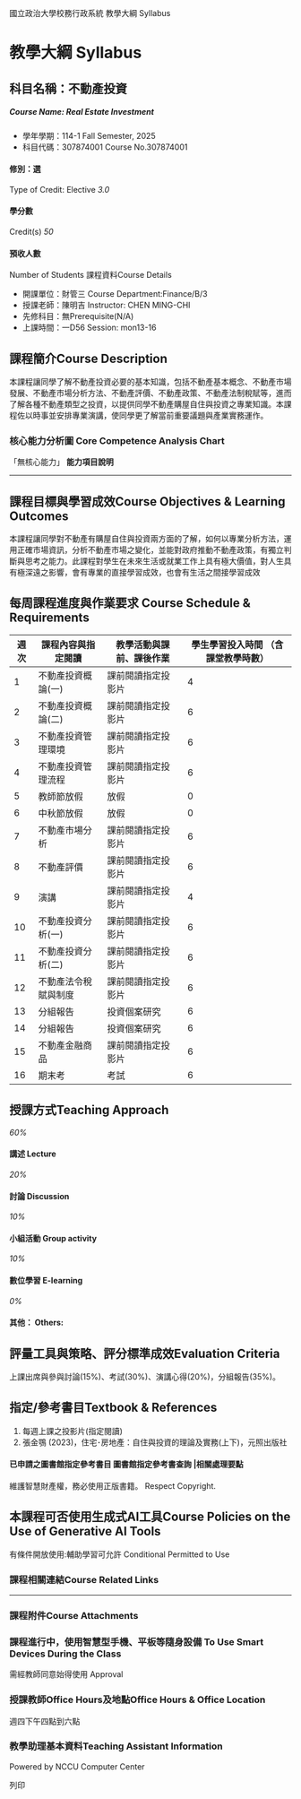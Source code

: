 國立政治大學校務行政系統 教學大綱 Syllabus
# 教學大綱 Syllabus
##  科目名稱：不動產投資 
#####  Course Name: Real Estate Investment
  * 學年學期：114-1 Fall Semester, 2025 
  * 科目代碼：307874001 Course No.307874001


#### 修別：選
Type of Credit: Elective 
_3.0_
#### 學分數
Credit(s)
_50_
#### 預收人數
Number of Students
課程資料Course Details
  * 開課單位：財管三 Course Department:Finance/B/3 
  * 授課老師：陳明吉 Instructor: CHEN MING-CHI 
  * 先修科目：無Prerequisite(N/A)
  * 上課時間：一D56 Session: mon13-16


##  課程簡介Course Description
本課程讓同學了解不動產投資必要的基本知識，包括不動產基本概念、不動產市場發展、不動產市場分析方法、不動產評價、不動產政策、不動產法制稅賦等，進而了解各種不動產類型之投資，以提供同學不動產購屋自住與投資之專業知識。本課程佐以時事並安排專業演講，使同學更了解當前重要議題與產業實務運作。
###  核心能力分析圖 Core Competence Analysis Chart
「無核心能力」 
**能力項目說明**
* * *
##  課程目標與學習成效Course Objectives & Learning Outcomes 
本課程讓同學對不動產有購屋自住與投資兩方面的了解，如何以專業分析方法，運用正確市場資訊，分析不動產市場之變化，並能對政府推動不動產政策，有獨立判斷與思考之能力。此課程對學生在未來生活或就業工作上具有極大價值，對人生具有極深遠之影響，會有專業的直接學習成效，也會有生活之間接學習成效
##  每周課程進度與作業要求 Course Schedule & Requirements
**週次** |  **課程內容與指定閱讀** |  **教學活動與課前、課後作業** |  **學生學習投入時間** **（含課堂教學時數）**  
---|---|---|---  
1 |  不動產投資概論(一) |  課前閱讀指定投影片 |  4  
2 |  不動產投資概論(二) | 課前閱讀指定投影片 |  6  
3 |  不動產投資管理環境 |  課前閱讀指定投影片 |  6  
4 |  不動產投資管理流程 |  課前閱讀指定投影片 |  6  
5 |  教師節放假 |  放假 |  0  
6 |  中秋節放假 | 放假 |  0  
7 |  不動產市場分析 | 課前閱讀指定投影片 |  6  
8 |  不動產評價 |  課前閱讀指定投影片 |  6  
9 |  演講 | 課前閱讀指定投影片 |  4  
10 |  不動產投資分析(一) |  課前閱讀指定投影片 |  6  
11 |  不動產投資分析(二) |  課前閱讀指定投影片 |  6  
12 |  不動產法令稅賦與制度 |  課前閱讀指定投影片 |  6  
13 |  分組報告 | 投資個案研究 |  6  
14 |  分組報告 | 投資個案研究 |  6  
15 |  不動產金融商品 |  課前閱讀指定投影片 |  6  
16 |  期末考 |  考試 |  6  
##  授課方式Teaching Approach
_60%_
####  講述 Lecture
_20%_
####  討論 Discussion
_10%_
####  小組活動 Group activity
_10%_
####  數位學習 E-learning
_0%_
####  其他： Others:
##  評量工具與策略、評分標準成效Evaluation Criteria
上課出席與參與討論(15%)、考試(30%)、演講心得(20%)，分組報告(35%)。
##  指定/參考書目Textbook & References
  1. 每週上課之投影片(指定閱讀)
  2. 張金鶚 (2023)，住宅･房地產：自住與投資的理論及實務(上下)，元照出版社


####  已申請之圖書館指定參考書目  圖書館指定參考書查詢 |相關處理要點
維護智慧財產權，務必使用正版書籍。 Respect Copyright.
##  本課程可否使用生成式AI工具Course Policies on the Use of Generative AI Tools
有條件開放使用:輔助學習可允許 Conditional Permitted to Use 
###  課程相關連結Course Related Links
* * *
###  課程附件Course Attachments
###  課程進行中，使用智慧型手機、平板等隨身設備 To Use Smart Devices During the Class
需經教師同意始得使用  Approval
###  授課教師Office Hours及地點Office Hours & Office Location
週四下午四點到六點
###  教學助理基本資料Teaching Assistant Information
Powered by NCCU Computer Center
  
列印
